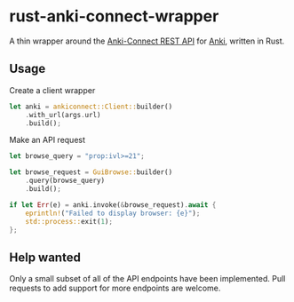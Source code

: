 # rust-anki-connect-wrapper

A thin wrapper around the [Anki-Connect REST API](https://git.sr.ht/~foosoft/anki-connect) for [Anki](https://apps.ankiweb.net/), written in Rust.

## Usage

Create a client wrapper

```rust
let anki = ankiconnect::Client::builder()
    .with_url(args.url)
    .build();
```

Make an API request

```rust
let browse_query = "prop:ivl>=21";

let browse_request = GuiBrowse::builder()
    .query(browse_query)
    .build();

if let Err(e) = anki.invoke(&browse_request).await {
    eprintln!("Failed to display browser: {e}");
    std::process::exit(1);
};
```

## Help wanted

Only a small subset of all of the API endpoints have been implemented. Pull requests to add support for more endpoints are welcome.

